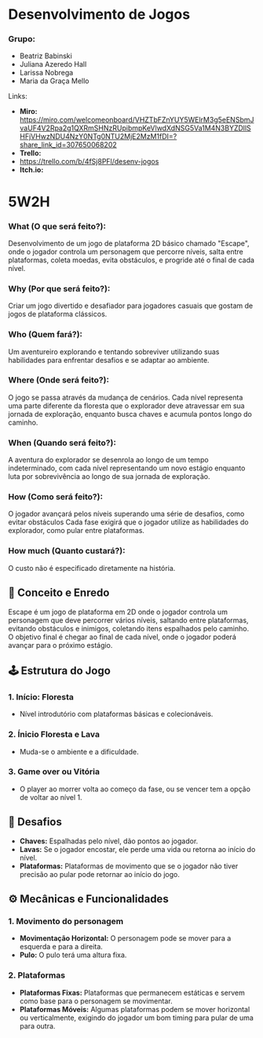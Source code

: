 # Desenvolvimento de Jogos 
### Grupo: 
* Beatriz Babinski
* Juliana Azeredo Hall
* Larissa Nobrega
* Maria da Graça Mello 

Links: 
- **Miro:** https://miro.com/welcomeonboard/VHZTbFZnYUY5WElrM3g5eENSbmJvaUF4V2Rpa2g1QXRmSHNzRUpibmpKeVlwdXdNSG5Va1M4N3BYZDllSHFjVHwzNDU4NzY0NTg0NTU2MjE2MzM1fDI=?share_link_id=307650068202
- **Trello:**
- https://trello.com/b/4fSj8PFl/desenv-jogos
- **Itch.io:**
  

# 5W2H
### What (O que será feito?):
Desenvolvimento de um jogo de plataforma 2D básico chamado "Escape", onde o jogador controla um personagem que percorre níveis, salta entre plataformas, coleta moedas, evita obstáculos, e progride até o final de cada nível.

###  Why (Por que será feito?):
Criar um jogo divertido e desafiador para jogadores casuais que gostam de jogos de plataforma clássicos.

###  Who (Quem fará?):
Um aventureiro explorando e tentando sobreviver utilizando suas habilidades para enfrentar desafios e se adaptar ao ambiente.

###  Where (Onde será feito?):
O jogo se passa através da mudança de cenários. Cada nível representa uma parte diferente da floresta que o explorador deve atravessar em sua jornada de exploração,  enquanto busca chaves e acumula pontos longo do caminho.

###  When (Quando será feito?):
A aventura do explorador se desenrola ao longo de um tempo indeterminado, com cada nível representando um novo estágio enquanto luta por sobrevivência ao longo de sua jornada de exploração.

###  How (Como será feito?):
O jogador avançará pelos níveis superando uma série de desafios, como evitar obstáculos Cada fase exigirá que o jogador utilize as habilidades do explorador, como pular entre plataformas.

###  How much (Quanto custará?):
O custo não é especificado diretamente na história.



## 📜 Conceito e Enredo

Escape é um jogo de plataforma em 2D onde o jogador controla um personagem que deve percorrer vários níveis, saltando entre plataformas, evitando obstáculos e inimigos, coletando itens espalhados pelo caminho. O objetivo final é chegar ao final de cada nível, onde o jogador poderá avançar para o próximo estágio.

## 🕹️ Estrutura do Jogo

### 1. Início: Floresta 
- Nível introdutório com plataformas básicas e colecionáveis.

### 2. Ínicio Floresta e Lava 
- Muda-se o ambiente e a dificuldade.

### 3. Game over ou Vitória
- O player ao morrer volta ao começo da fase, ou se vencer tem a opção de voltar ao nível 1.

## 🧩 Desafios

- **Chaves:** Espalhadas pelo nível, dão pontos ao jogador.
- **Lavas:** Se o jogador encostar, ele perde uma vida ou retorna ao início do nível.
- **Plataformas:** Plataformas de movimento que se o jogador não tiver precisão ao pular pode retornar ao início do jogo.

## ⚙️ Mecânicas e Funcionalidades

### 1. Movimento do personagem
- **Movimentação Horizontal:** O personagem pode se mover para a esquerda e para a direita.
- **Pulo:** O pulo terá uma altura fixa.

### 2. Plataformas
- **Plataformas Fixas:** Plataformas que permanecem estáticas e servem como base para o personagem se movimentar.
- **Plataformas Móveis:**  Algumas plataformas podem se mover horizontal ou verticalmente, exigindo do jogador um bom timing para pular de uma para outra.


  
